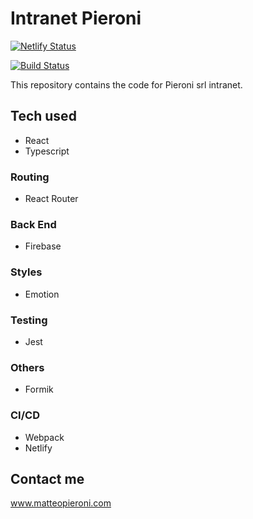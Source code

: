 # Intranet Pieroni

[![Netlify Status](https://api.netlify.com/api/v1/badges/6aeac518-81a4-4ff7-8e30-dc6e48e0fe89/deploy-status)](https://app.netlify.com/sites/cranky-ritchie-0c6605/deploys)

[![Build Status](https://dev.azure.com/matteopieroni6/Interno%20Pieroni/_apis/build/status/MatteoPieroni.intranet-pieroni?branchName=develop)](https://dev.azure.com/matteopieroni6/Interno%20Pieroni/_build/latest?definitionId=2&branchName=develop)

This repository contains the code for Pieroni srl intranet.

## Tech used

- React
- Typescript

### Routing
- React Router

### Back End
- Firebase

### Styles
- Emotion

### Testing
- Jest

### Others
- Formik

### CI/CD
- Webpack
- Netlify

## Contact me
www.matteopieroni.com